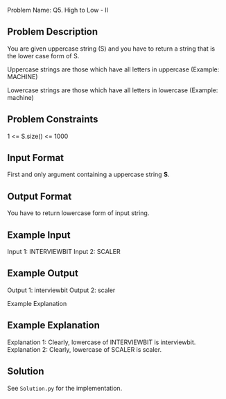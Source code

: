 Problem Name: Q5. High to Low - II

## Problem Description

You are given uppercase string (S) and you have to return a string that is the lower case form of S.

Uppercase strings are those which have all letters in uppercase (Example: MACHINE)

Lowercase strings are those which have all letters in lowercase (Example: machine)

## Problem Constraints

1 <= S.size() <= 1000

## Input Format

First and only argument containing a uppercase string **S**.

## Output Format

You have to return lowercase form of input string.

## Example Input

Input 1:
INTERVIEWBIT
Input 2:
SCALER

## Example Output

Output 1:
interviewbit
Output 2:
scaler

Example Explanation

## Example Explanation

Explanation 1:
Clearly, lowercase of INTERVIEWBIT is interviewbit.
Explanation 2:
Clearly, lowercase of SCALER is scaler.

## Solution

See `Solution.py` for the implementation.